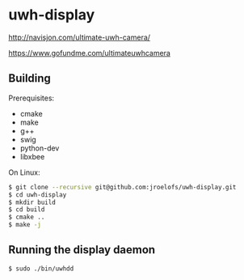 # uwh-display

http://navisjon.com/ultimate-uwh-camera/

https://www.gofundme.com/ultimateuwhcamera

Building
--------

Prerequisites:

* cmake
* make
* g++
* swig
* python-dev
* libxbee

On Linux:

```bash
$ git clone --recursive git@github.com:jroelofs/uwh-display.git
$ cd uwh-display
$ mkdir build
$ cd build
$ cmake ..
$ make -j
```

Running the display daemon
--------------------------

```bash
$ sudo ./bin/uwhdd
```
